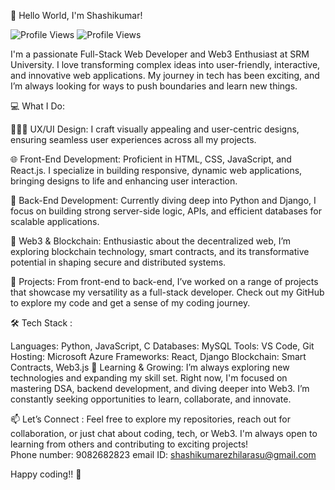 👋 Hello World, I'm Shashikumar!<br>

![Profile Views](https://hits.seeyoufarm.com/api/count/incr/badge.svg?url=https://github.com/Shashikumar-ezhilarasu&title=ProfileViews)
![Profile Views](https://img.shields.io/badge/Profile%20views-0-blue)


I'm a passionate Full-Stack Web Developer and Web3 Enthusiast at SRM University. I love transforming complex ideas into user-friendly, interactive, and innovative web applications. My journey in tech has been exciting, and I’m always looking for ways to push boundaries and learn new things.

💻 What I Do:

🧑🏻‍🎨 UX/UI Design: I craft visually appealing and user-centric designs, ensuring seamless user experiences across all my projects.

🌐 Front-End Development: Proficient in HTML, CSS, JavaScript, and React.js. I specialize in building responsive, dynamic web applications, bringing designs to life and enhancing user interaction.

🔧 Back-End Development: Currently diving deep into Python and Django, I focus on building strong server-side logic, APIs, and efficient databases for scalable applications.

🔗 Web3 & Blockchain: Enthusiastic about the decentralized web, I’m exploring blockchain technology, smart contracts, and its transformative potential in shaping secure and distributed systems.

🚀 Projects: From front-end to back-end, I’ve worked on a range of projects that showcase my versatility as a full-stack developer. Check out my GitHub to explore my code and get a sense of my coding journey.

🛠️ Tech Stack :

Languages: Python, JavaScript, C
Databases: MySQL
Tools: VS Code, Git
Hosting: Microsoft Azure
Frameworks: React, Django
Blockchain: Smart Contracts, Web3.js
🌱 Learning & Growing:
I’m always exploring new technologies and expanding my skill set. Right now, I'm focused on mastering DSA, backend development, and diving deeper into Web3. I’m constantly seeking opportunities to learn, collaborate, and innovate.

📫 Let’s Connect :
Feel free to explore my repositories, reach out for collaboration, or just chat about coding, tech, or Web3. I'm always open to learning from others and contributing to exciting projects!  
Phone number: 9082682823
email ID: shashikumarezhilarasu@gmail.com



Happy coding!! 🚀


